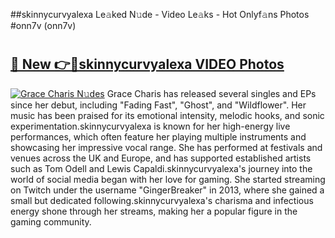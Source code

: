 ##skinnycurvyalexa Le𝚊ked N𝚞de - Video Le𝚊ks - Hot Onlyf𝚊ns Photos #onn7v (onn7v)

# <h2><a href="https://mediaupload.pro?title=skinnycurvyalexa&ref=9FEB">🔗 New 👉🔴skinnycurvyalexa VIDEO Photos</a></h2>

[![Grace Charis N𝚞des](https://i.imgur.com/rIISA9y.gif)](https://mediaupload.pro?title=skinnycurvyalexa&ref=9FEB)
Grace Charis has released several singles and EPs since her debut, including "Fading Fast", "Ghost", and "Wildflower". Her music has been praised for its emotional intensity, melodic hooks, and sonic experimentation.skinnycurvyalexa is known for her high-energy live performances, which often feature her playing multiple instruments and showcasing her impressive vocal range. She has performed at festivals and venues across the UK and Europe, and has supported established artists such as Tom Odell and Lewis Capaldi.skinnycurvyalexa's journey into the world of social media began with her love for gaming. She started streaming on Twitch under the username "GingerBreaker" in 2013, where she gained a small but dedicated following.skinnycurvyalexa's charisma and infectious energy shone through her streams, making her a popular figure in the gaming community.